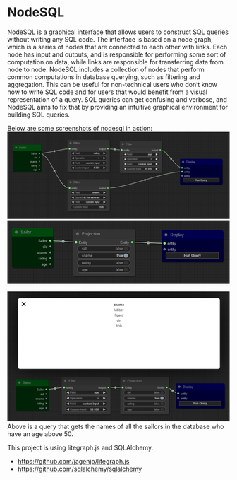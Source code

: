 # NodeSQL
NodeSQL is a graphical interface that allows users to construct SQL queries
without writing any SQL code. The interface is based on a node graph, which
is a series of nodes that are connected to each other with links. Each node has
input and outputs, and is responsible for performing some sort of computation
on data, while links are responsible for transferring data from node to node.
NodeSQL includes a collection of nodes that perform common computations in
database querying, such as filtering and aggregation. This can be useful for non-technical users who don’t know how to write SQL code and for users that would
benefit from a visual representation of a query. SQL queries can get confusing
and verbose, and NodeSQL aims to fix that by providing an intuitive graphical
environment for building SQL queries.

Below are some screenshots of nodesql in action:
![Complex Filter](https://raw.githubusercontent.com/gkgkgkgk/nodesql/main/images/complexfilter.png)
![Projection](https://raw.githubusercontent.com/gkgkgkgk/nodesql/main/images/projections.png)


![Query](https://raw.githubusercontent.com/gkgkgkgk/nodesql/main/images/query.png)
Above is a query that gets the names of all the sailors in the database who have an age above 50.

This project is using litegraph.js and SQLAlchemy.

* https://github.com/jagenjo/litegraph.js
* https://github.com/sqlalchemy/sqlalchemy